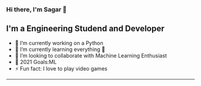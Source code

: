 ### Hi there, I'm Sagar 👋

## I'm a Engineering Studend and Developer

- 🔭 I’m currently working on a Python
- 🌱 I’m currently learning everything 🤣
- 👯 I’m looking to collaborate with Machine Learning Enthusiast
- 🥅 2021 Goals:ML
- ⚡ Fun fact: I love to play video games
---

[instagram]: https://instagram.com/sagar_patel_1908
[linkedin]: https://www.linkedin.com/in/sagar-chodavadiya-1131a1150/


